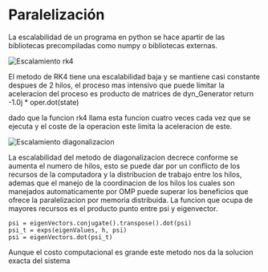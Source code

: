 # Paralelización

La escalabilidad de un programa en python se hace apartir de las bibliotecas precompiladas como numpy o bibliotecas externas.

![Escalamiento rk4]()

El metodo de RK4 tiene una escalabilidad baja y se mantiene casi constante despues de 2 hilos, el proceso mas intensivo que puede limitar la aceleracion del proceso es producto de matrices de dyn_Generator
    return -1.0j * oper.dot(state)

dado que la funcion rk4 llama esta funcion cuatro veces cada vez que se ejecuta y el coste de la operacion este limita la aceleracion de este.

![Escalamiento diagonalizacion]()

La escalabilidad del metodo de diagonalizacion decrece conforme se aumenta el numero de hilos, esto se puede dar por un conflicto de los recursos de la computadora y la distribucion de trabajo entre los hilos, ademas que el manejo de la coordinacion de los hilos los cuales son manejados automaticamente por OMP puede superar los beneficios que ofrece la paralelizacion por memoria distribuida. 
La funcion que ocupa de mayores recursos es el producto punto entre psi y eigenvector.
    
    psi = eigenVectors.conjugate().transpose().dot(psi)
    psi_t = exps(eigenValues, h, psi)
    psi = eigenVectors.dot(psi_t)

Aunque el costo computacional es grande este metodo nos da la solucion exacta del sistema

